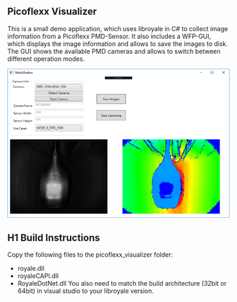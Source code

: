 ## Picoflexx Visualizer
This is a small demo application, which uses libroyale in C# to collect image information from a Picoflexx PMD-Sensor. 
It also includes a WFP-GUI, which displays the image information and allows to save the images to disk. The GUI shows the available PMD cameras 
and allows to switch between different operation modes.

![alt text](https://github.com/NightHawk32/Picoflexx-Visualizer/blob/master/doc/wpf_gui.PNG "Picoflexx WPF GUI")

## H1 Build Instructions
Copy the following files to the picoflexx_visualizer folder:
* royale.dll
* royaleCAPI.dll
* RoyaleDotNet.dll
You also need to match the build architecture (32bit or 64bit) in visual studio to your libroyale version.
